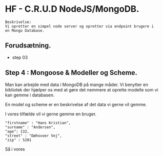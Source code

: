 # HF - C.R.U.D NodeJS/MongoDB.

```
Beskrivelse: 
Vi opretter en simpel node server og opretter via endpoint brugere i en Mongo Database.
```

## Forudsætning.

* step 03

## Step 4 : Mongoose & Modeller og Scheme.

Man kan arbejde med data i MongoDB på mange måder. Vi benytter en bibliotek der hjælper os med at gøre det nemmere at oprette modelle som vi kan gemme i databasen.

En model og scheme er en beskrivelse af det data vi gerne vil gemme.

I vores tilfælde vil vi gerne gemme en bruger.

```
"firstname" : "Hans Kristian",
"surname" : "Andersen",
"age": 132,
"street" : "Dæhovoer Vej",
"zip" : 5201 
```

Så i vores 